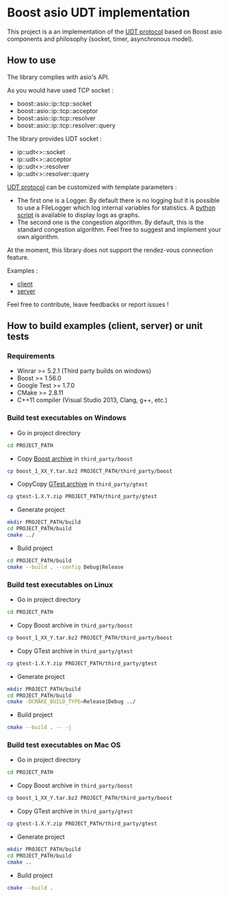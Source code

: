 # Boost asio UDT implementation

This project is a an implementation of the [UDT protocol](http://udt.sourceforge.net)
based on Boost asio components and philosophy (socket, timer, asynchronous model).

## How to use

The library complies with asio's API.

As you would have used TCP socket :
  * boost::asio::ip::tcp::socket
  * boost::asio::ip::tcp::acceptor
  * boost::asio::ip::tcp::resolver
  * boost::asio::ip::tcp::resolver::query
  
The library provides UDT socket :
  * ip::udt<>::socket
  * ip::udt<>::acceptor
  * ip::udt<>::resolver
  * ip::udt<>::resolver::query
  
[UDT protocol](/include/udt/ip/udt.h) can be customized with template parameters :
  * The first one is a Logger. By default there is no logging but it is possible
  to use a FileLogger which log internal variables for statistics. A [python 
  script](/tools/plot.py) is available to display logs as graphs.
  * The second one is the congestion algorithm. By default, this is the standard 
  congestion algorithm. Feel free to suggest and implement your own algorithm.

At the moment, this library does not support the rendez-vous connection feature.

Examples :
  * [client](./src/udt_client/main.cpp)
  * [server](./src/udt_server/main.cpp)

Feel free to contribute, leave feedbacks or report issues !

## How to build examples (client, server) or unit tests

### Requirements

  * Winrar >= 5.2.1 (Third party builds on windows)
  * Boost >= 1.56.0
  * Google Test >= 1.7.0
  * CMake >= 2.8.11
  * C++11 compiler (Visual Studio 2013, Clang, g++, etc.)
  
### Build test executables on Windows

* Go in project directory

```bash
cd PROJECT_PATH
```

* Copy [Boost archive](http://www.boost.org/users/download/) in ``third_party/boost``

```bash
cp boost_1_XX_Y.tar.bz2 PROJECT_PATH/third_party/boost
```

* CopyCopy [GTest archive](http://code.google.com/p/googletest/downloads/list) in ``third_party/gtest``

```bash
cp gtest-1.X.Y.zip PROJECT_PATH/third_party/gtest
```

* Generate project

```bash
mkdir PROJECT_PATH/build
cd PROJECT_PATH/build
cmake ../
```

* Build project

```bash
cd PROJECT_PATH/build
cmake --build . --config Debug|Release
```

### Build test executables on Linux

* Go in project directory

```bash
cd PROJECT_PATH
```

* Copy Boost archive in ``third_party/boost``

```bash
cp boost_1_XX_Y.tar.bz2 PROJECT_PATH/third_party/boost
```

* Copy GTest archive in ``third_party/gtest``

```bash
cp gtest-1.X.Y.zip PROJECT_PATH/third_party/gtest
```

* Generate project

```bash
mkdir PROJECT_PATH/build
cd PROJECT_PATH/build
cmake -DCMAKE_BUILD_TYPE=Release|Debug ../
```

* Build project

```bash
cmake --build . -- -j
```

### Build test executables on Mac OS

* Go in project directory

```bash
cd PROJECT_PATH
```

* Copy Boost archive in ``third_party/boost``

```bash
cp boost_1_XX_Y.tar.bz2 PROJECT_PATH/third_party/boost
```

* Copy GTest archive in ``third_party/gtest``

```bash
cp gtest-1.X.Y.zip PROJECT_PATH/third_party/gtest
```

* Generate project

```bash
mkdir PROJECT_PATH/build
cd PROJECT_PATH/build
cmake ..
```

* Build project

```bash
cmake --build .
```
